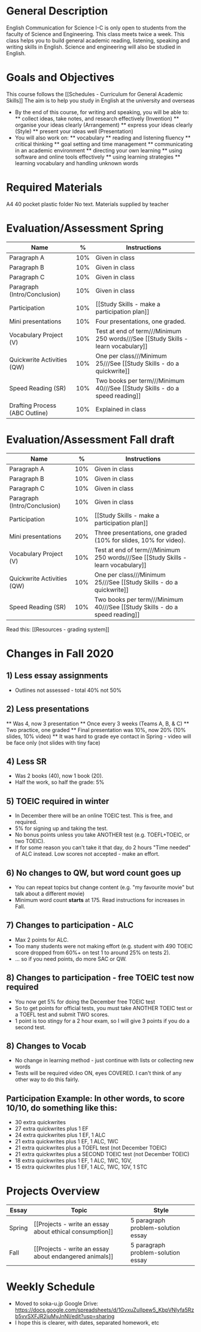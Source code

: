 # General Description
English Communication for Science I-C is only open to students from the faculty of Science and Engineering. This class meets twice a week. This class helps you to build general academic reading, listening, speaking and writing skills in English. Science and engineering will also be studied in English.

# Goals and Objectives
This course follows the [[Schedules - Curriculum for General Academic Skills]]
The aim is to help you study in English at the university and overseas

* By the end of this course, for writing and speaking, you will be able to:
** collect ideas, take notes, and research effectively (Invention)
** organise your ideas clearly (Arrangement)
** express your ideas clearly (Style)
** present your ideas well (Presentation)
* You will also work on:
** vocabulary
** reading and listening fluency
** critical thinking
** goal setting and time management
** communicating in an academic environment
** directing your own learning
** using software and online tools effectively
** using learning strategies
** learning vocabulary and handling unknown words

# Required Materials
A4 40 pocket plastic folder
No text. Materials supplied by teacher

# Evaluation/Assessment Spring
Name                        |%      |Instructions
----------------------------|-------|-------------
Paragraph A                 |10%    |Given in class
Paragraph B                 |10%    |Given in class    
Paragraph C                 |10%    |Given in class
Paragraph (Intro/Conclusion)|10% 	|Given in class
Participation               |10%    |[[Study Skills - make a participation plan]]   
Mini presentations          |10%    |Four presentations, one graded. 
Vocabulary Project (V)      |10%    |Test at end of term///Minimum 250 words///See [[Study Skills - learn vocabulary]]
Quickwrite Activities (QW)  |10%    |One per class///Minimum 25///See [[Study Skills - do a quickwrite]]    
Speed Reading (SR)          |10%    |Two books per term///Minimum 40///See [[Study Skills - do a speed reading]]
Drafting Process (ABC Outline)|10%  |Explained in class

# Evaluation/Assessment Fall draft

Name                        |%      |Instructions
----------------------------|-------|-------------
Paragraph A                 |10%    |Given in class
Paragraph B                 |10%    |Given in class    
Paragraph C                 |10%    |Given in class
Paragraph (Intro/Conclusion)|10% 	|Given in class
Participation               |10%    |[[Study Skills - make a participation plan]]   
Mini presentations          |20%    |Three presentations, one graded (10% for slides, 10% for video).  
Vocabulary Project (V)      |10%    |Test at end of term///Minimum 250 words///See [[Study Skills - learn vocabulary]]
Quickwrite Activities (QW)  |10%    |One per class///Minimum 25///See [[Study Skills - do a quickwrite]]    
Speed Reading (SR)          |10%     |Two books per term///Minimum 40///See [[Study Skills - do a speed reading]]

Read this: [[Resources - grading system]]
 
# Changes in Fall 2020
## 1) Less essay assignments
* Outlines not assessed - total 40% not 50%

## 2) Less presentations
** Was 4, now 3 presentation
** Once every 3 weeks (Teams A, B, & C) 
** Two practice, one graded
** Final presentation was 10%, now 20% (10% slides, 10% video)
** It was hard to grade eye contact in Spring - video will be face only (not slides with tiny face)

## 4) Less SR
* Was 2 books (40), now 1 book (20).  
* Half the work, so half the grade: 5% 

## 5) TOEIC required in winter
* In December there will be an online TOEIC test. This is free, and required.
* 5% for signing up and taking the test. 
* No bonus points unless you take ANOTHER test (e.g. TOEFL+TOEIC, or two TOEIC). 
* If for some reason you can't take it that day, do 2 hours "Time needed" of ALC instead. Low scores not accepted - make an effort. 

## 6) No changes to QW, but word count goes up 
* You can repeat topics but change content (e.g. "my favourite movie" but talk about a different movie)
* Minimum word count __starts__ at 175. Read instructions for increases in Fall. 

## 7) Changes to participation - ALC 
* Max 2 points for ALC. 
* Too many students were not making effort (e.g. student with 490 TOEIC score dropped from 60%+ on test 1 to around 25% on tests 2). 
* ... so if you need points, do more SAC or QW. 

## 8) Changes to participation - free TOEIC test now required
* You now get 5% for doing the December free TOEIC test
* So to get points for official tests, you must take ANOTHER TOEIC test or a TOEFL test and submit TWO scores. 
* 1 point is too stingy for a 2 hour exam, so I will give 3 points if you do a second test. 


## 8) Changes to Vocab
* No change in learning method - just continue with lists or collecting new words
* Tests will be required video ON, eyes COVERED. I can't think of any other way to do this fairly. 

## Participation Example: In other words, to score 10/10, do something like this:
* 30 extra quickwrites
* 27 extra quickwrites plus 1 EF  
* 24 extra quickwrites plus 1 EF, 1 ALC
* 21 extra quickwrites plus 1 EF, 1 ALC, 1WC
* 21 extra quickwrites plus a TOEFL test (not December TOEIC)
* 21 extra quickwrites plus a SECOND TOEIC test (not December TOEIC)
* 18 extra quickwrites plus 1 EF, 1 ALC, 1WC, 1GV, 
* 15 extra quickwrites plus 1 EF, 1 ALC, 1WC, 1GV, 1 STC

# Projects Overview
|Essay      |Topic                                                              |Style
|-----------|---------------------------                                        |--------------
|Spring     |[[Projects - write an essay about ethical consumption]]            |5 paragraph problem-solution essay
|Fall       |[[Projects - write an essay about endangered animals]]             |5 paragraph problem-solution essay

# Weekly Schedule
* Moved to soka-u.jp Google Drive: https://docs.google.com/spreadsheets/d/1GvxuZuIIpew5_KbpVNlyfa5Rzb5vvSXFJR2juMyJnNI/edit?usp=sharing
* I hope this is clearer, with dates, separated homework, etc
